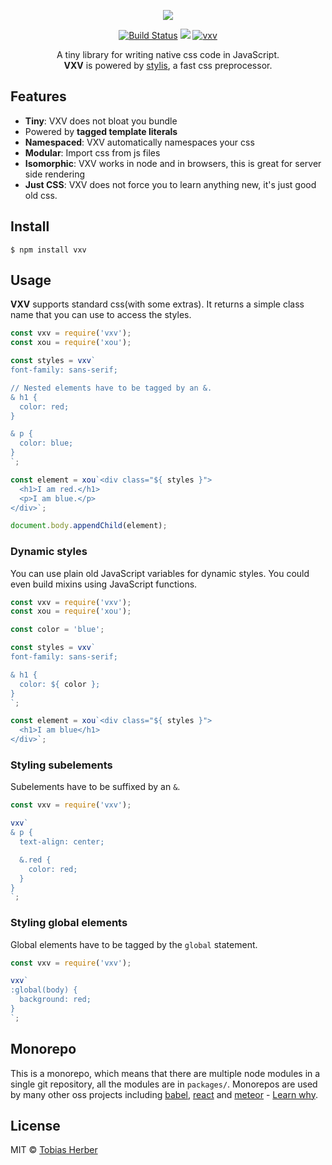 <p align="center">
  <img src="https://i.imgur.com/R4GAGr8.png" />
</p>

<p align="center">
  <a href="https://travis-ci.org/herber/vxv"><img src="https://travis-ci.org/herber/vxv.svg?branch=master" alt="Build Status"></a>
  <a href="https://codecov.io/gh/herber/vxv"><img src="https://codecov.io/gh/herber/vxv/branch/master/graph/badge.svg" /></a>
  <a href="https://npm.im/vxv"><img src="https://img.shields.io/npm/v/vxv.svg" alt="vxv"></a>
</p>

<p align="center">
  A tiny library for writing native css code in JavaScript.<br><b>VXV</b> is powered by <a href="https://github.com/thysultan/stylis.js">stylis</a>, a fast css preprocessor.
</p>

## Features
  - __Tiny__: VXV does not bloat you bundle
  - Powered by __tagged template literals__
  - __Namespaced__: VXV automatically namespaces your css
  - __Modular__: Import css from js files
  - __Isomorphic__: VXV works in node and in browsers, this is great for server side rendering
  - __Just CSS__: VXV does not force you to learn anything new, it's just good old css.

## Install

```
$ npm install vxv
```

## Usage

__VXV__ supports standard css(with some extras). It returns a simple class name that you can use to access the styles.

```js
const vxv = require('vxv');
const xou = require('xou');

const styles = vxv`
font-family: sans-serif;

// Nested elements have to be tagged by an &.
& h1 {
  color: red;
}

& p {
  color: blue;
}
`;

const element = xou`<div class="${ styles }">
  <h1>I am red.</h1>
  <p>I am blue.</p>
</div>`;

document.body.appendChild(element);
```

### Dynamic styles

You can use plain old JavaScript variables for dynamic styles. You could even build mixins using JavaScript functions.

```js
const vxv = require('vxv');
const xou = require('xou');

const color = 'blue';

const styles = vxv`
font-family: sans-serif;

& h1 {
  color: ${ color };
}
`;

const element = xou`<div class="${ styles }">
  <h1>I am blue</h1>
</div>`;
```

### Styling subelements

Subelements have to be suffixed by an `&`.

```js
const vxv = require('vxv');

vxv`
& p {
  text-align: center;

  &.red {
    color: red;
  }
}
`;
```

### Styling global elements

Global elements have to be tagged by the `global` statement.

```js
const vxv = require('vxv');

vxv`
:global(body) {
  background: red;
}
`;
```

## Monorepo

This is a monorepo, which means that there are multiple node modules in a single git repository, all the modules are in `packages/`. Monorepos are used by many other oss projects including [babel](http://babeljs.io), [react](http://reactjs.org) and [meteor](meteor.com) - [Learn why](https://github.com/babel/babel/blob/9f90b6f1405f80b432c6f20d18ca6c584cc1e6bb/doc/design/monorepo.md).

## License

MIT © [Tobias Herber](http://tobihrbr.com)
